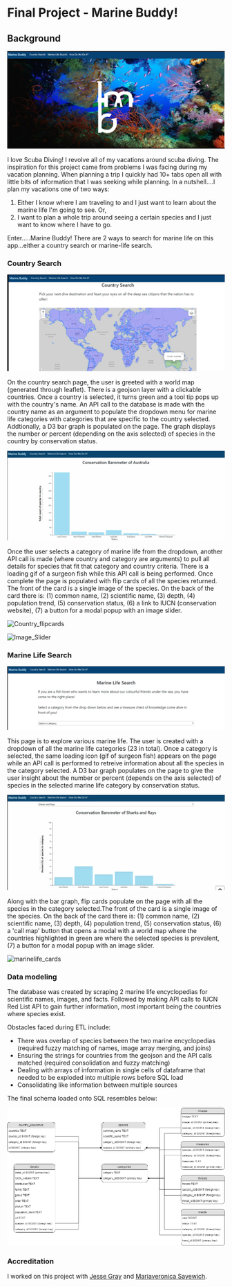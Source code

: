 # Final Project - Marine Buddy! 

## Background

![Home](rdImages/Home.png)

I love Scuba Diving! I revolve all of my vacations around scuba diving. The inspiration for this project came from problems I was facing during my vacation planning. When planning a trip I quickly had 10+ tabs open all with little bits of information that I was seeking while planning. In a nutshell....I plan my vacations one of two ways:

1) Either I know where I am traveling to and I just want to learn about the marine life I'm going to see. Or,
2) I want to plan a whole trip around seeing a certain species and I just want to know where I have to go.

Enter.....Marine Buddy! There are 2 ways to search for marine life on this app...either a country search or marine-life search.

### Country Search

![Country_select](rdImages/country_select.png)

On the country search page, the user is greeted with a world map (generated through leaflet). There is a geojson layer with a clickable countries. Once a country is selected, it turns green and a tool tip pops up with the country's name. An API call to the database is made with the country name as an argument to populate the dropdown menu for marine life categories with categories that are specific to the country selected. Addtionally, a D3 bar graph is populated on the page. The graph displays the number or percent (depending on the axis selected) of species in the country by conservation status. 

![Country_barometer](rdImages/country_barometer.gif)

Once the user selects a category of marine life from the dropdown, another API call is made (where country and category are arguments) to pull all details for species that fit that category and country criteria. There is a loading gif of a surgeon fish while this API call is being performed. Once complete the page is populated with flip cards of all the species returned. The front of the card is a single image of the species. On the back of the card there is: (1) common name, (2) scientific name, (3) depth, (4) population trend, (5) conservation status, (6) a link to IUCN (conservation website), (7) a button for a modal popup with an image slider.  

![Country_flipcards](rdImages/country_card_flipx.gif)

![Image_Slider](Images/image_sliderx.gif)

### Marine Life Search

![Marine_life_search](rdImages/marine_life_search.png)

This page is to explore various marine life. The user is created with a dropdown of all the marine life categories (23 in total). Once a category is selected, the same loading icon (gif of surgeon fish) appears on the page while an API call is performed to retreive information about all the species in the category selected. A D3 bar graph populates on the page to give the user insight about the number or percent (depends on the axis selected) of species in the selected marine life category by conservation status. 

![marinelife_barometer](rdImages/marinelife_barometer.gif)

Along with the bar graph, flip cards populate on the page with all the species in the category selected.The front of the card is a single image of the species. On the back of the card there is: (1) common name, (2) scientific name, (3) depth, (4) population trend, (5) conservation status, (6) a 'call map' button that opens a modal with a world map where the countries highlighted in green are where the selected species is prevalent, (7) a button for a modal popup with an image slider.  

![marinelife_cards](rdImages/marinelife_cardflip.gif)

### Data modeling

The database was created by scraping 2 marine life encyclopedias for scientific names, images, and facts. Followed by making API calls to IUCN Red List API to gain further information, most important being the countries where species exist. 

Obstacles faced during ETL include:

* There was overlap of species between the two marine encyclopedias (required fuzzy matching of names, image array merging, and joins)
* Ensuring the strings for countries from the geojson and the API calls matched (required consolidation and fuzzy matching)
* Dealing with arrays of information in single cells of dataframe that needed to be exploded into multiple rows before SQL load
* Consolidating like information between multiple sources

The final schema loaded onto SQL resembles below:

![marinelife_cards](rdImages/FinalProjectSchema.png)

### Accreditation

I worked on this project with [Jesse Gray](https://github.com/jessewgray) and [Mariaveronica Sayewich](https://github.com/mvsayewich).

